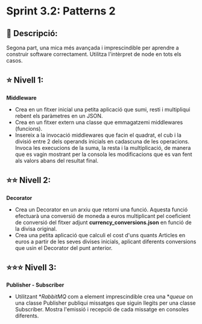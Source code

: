 # Sprint 3.2: Patterns 2

## 💬  Descripció:

Segona part, una mica més avançada i imprescindible per aprendre a construir software correctament. Utilitza l'intèrpret de node en tots els casos.


## ⭐  Nivell 1:

**Middleware**

- Crea en un fitxer inicial una petita aplicació que sumi, resti i multipliqui rebent els paràmetres en un JSON.
- Crea en un fitxer extern una classe que emmagatzemi middlewares (funcions).
- Insereix a la invocació middlewares que facin el quadrat, el cub i la divisió entre 2 dels operands inicials en cadascuna de les operacions. Invoca les execucions de la suma, la resta i la multiplicació, de manera que es vagin mostrant per la consola les modificacions que es van fent als valors abans del resultat final.


## ⭐⭐  Nivell 2:

**Decorator**

- Crea un Decorator en un arxiu que retorni una funció. Aquesta funció efectuarà una conversió de moneda a euros multiplicant pel coeficient de conversió del fitxer adjunt **currency_conversions.json** en funció de la divisa original.
- Crea una petita aplicació que calculi el cost d'uns quants Articles en euros a partir de les seves divises inicials, aplicant diferents conversions que usin el Decorator del punt anterior.


## ⭐⭐⭐  Nivell 3:

**Publisher - Subscriber**

- Utilitzant **RabbitMQ* com a element imprescindible crea una **queue* on una classe Publisher publiqui missatges que siguin llegits per una classe Subscriber. Mostra l'emissió i recepció de cada missatge en consoles diferents.